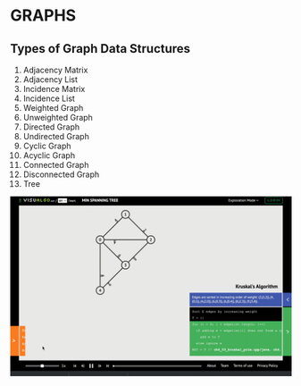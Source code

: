 # GRAPHS

## Types of Graph Data Structures

1. Adjacency Matrix
2. Adjacency List
3. Incidence Matrix
4. Incidence List
5. Weighted Graph
6. Unweighted Graph
7. Directed Graph
8. Undirected Graph
9. Cyclic Graph
10. Acyclic Graph
11. Connected Graph
12. Disconnected Graph
13. Tree

![graphs](../../files/graphtypes.gif)